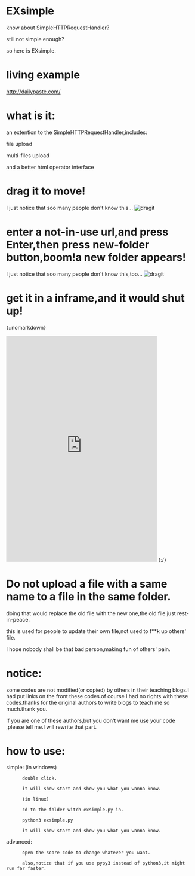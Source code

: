 # EXsimple
know about SimpleHTTPRequestHandler?

still not simple enough?

so here is EXsimple.

# living example
http://dailypaste.com/
	
# what is it:
  an extention to the SimpleHTTPRequestHandler,includes:
  
  file upload
  
  multi-files upload
  
  and a better html operator interface
  
# drag it to move!
  I just notice that soo many people don't know this...
  ![dragit](https://raw.githubusercontent.com/XenoAmess/EXsimple/master/pic/drag.gif)
  
# enter a not-in-use url,and press Enter,then press new-folder button,boom!a new folder appears!
  I just notice that soo many people don't know this,too...
  ![dragit](https://raw.githubusercontent.com/XenoAmess/EXsimple/master/pic/newFolder.gif)

# get it in a inframe,and it would shut up!
{::nomarkdown}
<iframe src="http://dailypaste.com/" frameborder="0" scrolling="no" width="404" height="604">Dailypaste!</iframe>
{:/}

# Do not upload a file with a same name to a file in the same folder.
  doing that would replace the old file with the new one,the old file just rest-in-peace.
  
  this is used for people to update their own file,not used to f**k up others' file.
  
  I hope nobody shall be that bad person,making fun of others' pain.
  
# notice:
  some codes are not modified(or copied) by others in their teaching blogs.I had put links on the front these codes.of course I had no rights with these codes.thanks for the original authors to write blogs to teach me so much.thank you.
  
  if you are one of these authors,but you don't want me use your code ,please tell me.I will rewrite that part.
  
# how to use:

  simple: (in windows)
  
          double click.
	  
          it will show start and show you what you wanna know.
	  
          (in linux)
	  
          cd to the folder witch exsimple.py in.
	  
          python3 exsimple.py
	  
          it will show start and show you what you wanna know.
	  
  advanced:
  
          open the score code to change whatever you want.
	  
          also,notice that if you use pypy3 instead of python3,it might run far faster.
